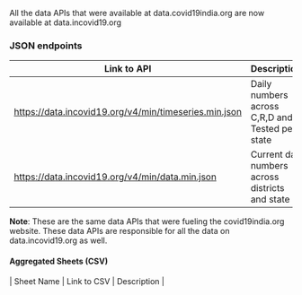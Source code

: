 All the data APIs that were available at data.covid19india.org are now available at data.incovid19.org

### JSON endpoints 

|  Link to API                                              | Description            |
| -------------------------------------------------------- | ---------------------- |
| <https://data.incovid19.org/v4/min/timeseries.min.json>  | Daily numbers across C,R,D and Tested per state  |
| <https://data.incovid19.org/v4/min/data.min.json>  | Current day numbers across districts and state   |

**Note**: These are the same data APIs that were fueling the covid19india.org website. These data APIs are responsible for all the data on data.incovid19.org as well.

#### Aggregated Sheets (CSV)
| Sheet Name                    | Link to CSV                                                                 | Description     |
